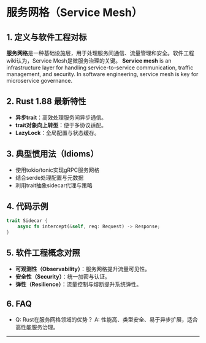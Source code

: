 # 服务网格（Service Mesh）

## 1. 定义与软件工程对标

**服务网格**是一种基础设施层，用于处理服务间通信、流量管理和安全。软件工程wiki认为，Service Mesh是微服务治理的关键。
**Service mesh** is an infrastructure layer for handling service-to-service communication, traffic management, and security. In software engineering, service mesh is key for microservice governance.

## 2. Rust 1.88 最新特性

- **异步trait**：高效处理服务间异步通信。
- **trait对象向上转型**：便于多协议适配。
- **LazyLock**：全局配置与状态缓存。

## 3. 典型惯用法（Idioms）

- 使用tokio/tonic实现gRPC服务网格
- 结合serde处理配置与元数据
- 利用trait抽象sidecar代理与策略

## 4. 代码示例

```rust
trait Sidecar {
    async fn intercept(&self, req: Request) -> Response;
}
```

## 5. 软件工程概念对照

- **可观测性（Observability）**：服务网格提升流量可见性。
- **安全性（Security）**：统一加密与认证。
- **弹性（Resilience）**：流量控制与熔断提升系统弹性。

## 6. FAQ

- Q: Rust在服务网格领域的优势？
  A: 性能高、类型安全、易于异步扩展，适合高性能服务治理。

---
